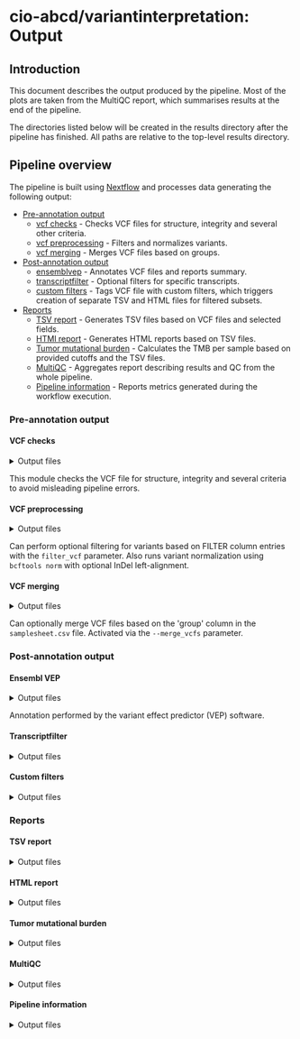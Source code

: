 # cio-abcd/variantinterpretation: Output

## Introduction

This document describes the output produced by the pipeline. Most of the plots are taken from the MultiQC report, which summarises results at the end of the pipeline.

The directories listed below will be created in the results directory after the pipeline has finished. All paths are relative to the top-level results directory.

## Pipeline overview

The pipeline is built using [Nextflow](https://www.nextflow.io/) and processes data generating the following output:

- [Pre-annotation output](#pre-annotation-output)
  - [vcf checks](#vcf-checks) - Checks VCF files for structure, integrity and several other criteria.
  - [vcf preprocessing](#vcf-preprocessing) - Filters and normalizes variants.
  - [vcf merging](#vcf-merging) - Merges VCF files based on groups.
- [Post-annotation output](#post-annotation-output)
  - [ensemblvep](#ensembl-vep) - Annotates VCF files and reports summary.
  - [transcriptfilter](#transcriptfilter) - Optional filters for specific transcripts.
  - [custom filters](#custom-filters) - Tags VCF file with custom filters, which triggers creation of separate TSV and HTML files for filtered subsets.
- [Reports](#reports)
  - [TSV report](#tsv-report) - Generates TSV files based on VCF files and selected fields.
  - [HTMl report](#html-report) - Generates HTML reports based on TSV files.
  - [Tumor mutational burden](#tumor-mutational-burden) - Calculates the TMB per sample based on provided cutoffs and the TSV files.
  - [MultiQC](#multiqc) - Aggregates report describing results and QC from the whole pipeline.
  - [Pipeline information](#pipeline-information) - Reports metrics generated during the workflow execution.

### Pre-annotation output

#### VCF checks

<details markdown="1">
<summary>Output files</summary>

- `reports/multiqc/input/vcfchecks/`
  - `bcftools_stats/`: Statistics about the VCF file from `bcftools stats` as .txt file, included in multiQC report.
  - `*_warnings.txt`: VCF WARNING messages included in the multiQC report.

</details>

This module checks the VCF file for structure, integrity and several criteria to avoid misleading pipeline errors.

#### VCF preprocessing

<details markdown="1">
<summary>Output files</summary>

- `reports/multiqc/input/bcftools_norm/`: Normalized VCF input as gzipped vcf file using `bcftools norm`.
- `vcfs/preannotation_filter/`: If `filter_pass = true`, contains gzipped vcf files only with variants filtered prior to annotation in the FILTER columns.

</details>

Can perform optional filtering for variants based on FILTER column entries with the `filter_vcf` parameter.
Also runs variant normalization using `bcftools norm` with optional InDel left-alignment.

#### VCF merging

<details markdown="1">
<summary>Output files</summary>

- `vcfs/merged_vcfs/`: Contains vcf files with merged samples based on the 'group' column within the `samplesheet.csv`.

</details>

Can optionally merge VCF files based on the 'group' column in the `samplesheet.csv` file.
Activated via the `--merge_vcfs` parameter.

### Post-annotation output

#### Ensembl VEP

<details markdown="1">
<summary>Output files</summary>

- `vcfs/ensemblvep/`
  - `*.summary.html`: Summary VEP report.
  - `*.vcf.gz`: Gzipped VCF file containing the input variants annotated with VEP. The CSQ string gives information about added columns by VEP.
  </details>

Annotation performed by the variant effect predictor (VEP) software.

#### Transcriptfilter

<details markdown="1">
<summary>Output files</summary>

- `vcfs/transcriptfiltered/`
  - `*.filt.vcf`: VCF file with all variants and additional FILTER column flag.
  </details>

#### Custom filters

<details markdown="1">
<summary>Output files</summary>

- `vcfs/customfilters/`
  - `tagged/*_tag.vcf`: VCF file with all custom filters tagged in the FILTER column.
  - `filtered/*_{filtername}.vcf`: VCF file subset only containing variants from specific filter subset.
  </details>

### Reports

#### TSV report

<details markdown="1">
<summary>Output files</summary>

- `reports/TSV/`
  - `*.tsv`: TSV file containing all fields provided by --extraction_fields, default: CHROM, POS, REF, ALT
  </details>

#### HTML report

<details markdown="1">
<summary>Output files</summary>

- `reports/HTML/`
  - `report_*/`: Folder containing HTML and Excel file for final report. Index.html contains main HTML report file.
  </details>

#### Tumor mutational burden

<details markdown="1">
<summary>Output files</summary>

- `reports/tmb/`
  - `*.txt`: TXT file containing the initial and subsequent counts of eligible mutations based on the provided TMB module thresholds and the final TMB value (mutations/MBp) calculated from the vembrane TSV output after applying allele frequency, coverage and population frequency thresholds.
  - `*.png`: Non-interactive stacked Barplot visualizing the count of mutations (# of mutations) grouped by their variant consequence against their respective allele frequency (in %). Mutations are binned based on their allele frequency (bins = 100) and the lower and upper allele frequency thresholds are plotted as grey dashed lines. Variant Consequences are picked from the Ensembl VEP variant classes on the first unique entry of a mutation based on their genomic position.
  </details>

#### MultiQC

<details markdown="1">
<summary>Output files</summary>

- `reports/multiqc/`
  - `multiqc_report.html`: a standalone HTML file that can be viewed in your web browser.
  - `multiqc_data/`: directory containing parsed statistics from the different tools used in the pipeline.
  - `multiqc_plots/`: directory containing static images from the report in various formats.

</details>

#### Pipeline information

<details markdown="1">
<summary>Output files</summary>

- `reports/pipeline_info/`
  - Reports generated by Nextflow: `execution_report.html`, `execution_timeline.html`, `execution_trace.txt` and `pipeline_dag.dot`/`pipeline_dag.svg`.
  - Reports generated by the pipeline: `pipeline_report.html`, `pipeline_report.txt` and `software_versions.yml`. The `pipeline_report*` files will only be present if the `--email` / `--email_on_fail` parameter's are used when running the pipeline.
  - Reformatted samplesheet files used as input to the pipeline: `samplesheet.valid.csv`.
  - Parameters used by the pipeline run: `params.json`.

</details>
